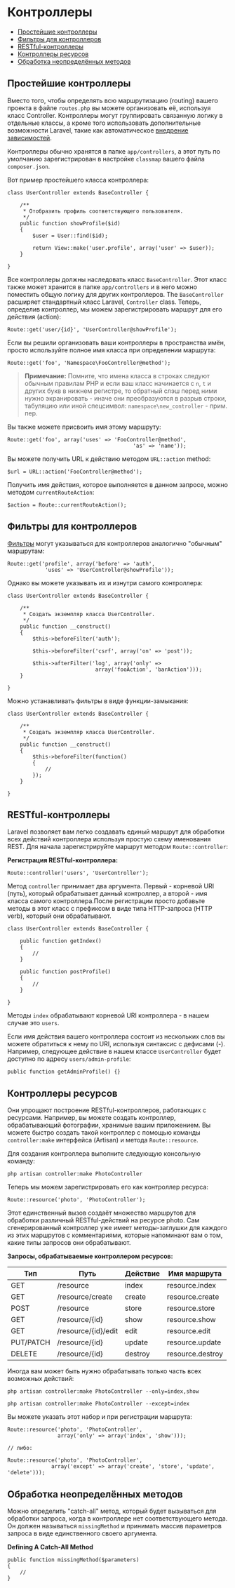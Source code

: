 # Контроллеры

- [Простейшие контроллеры](#basic-controllers)
- [Фильтры для контроллеров](#controller-filters)
- [RESTful-контроллеры](#restful-controllers)
- [Контроллеры ресурсов](#resource-controllers)
- [Обработка неопределённых методов](#handling-missing-methods)

<a name="basic-controllers"></a>
## Простейшие контроллеры

Вместо того, чтобы определять всю маршрутизацию (routing) вашего проекта в файле `routes.php` вы можете организовать её, используя класс Controller. Контроллеры могут группировать связанную логику в отдельные классы, а кроме того использовать дополнительные возможности Laravel, такие как автоматическое [внедрение зависимостей](/docs/ioc).

Контроллеры обычно хранятся в папке `app/controllers`, а этот путь по умолчанию зарегистрирован в настройке `classmap` вашего файла `composer.json`.

Вот пример простейшего класса контроллера:

	class UserController extends BaseController {

		/**
		 * Отобразить профиль соответствующего пользователя.
		 */
		public function showProfile($id)
		{
			$user = User::find($id);

			return View::make('user.profile', array('user' => $user));
		}

	}

Все контроллеры должны наследовать класс `BaseController`. Этот класс также может хранится в папке `app/controllers` и в него можно поместить общую логику для других контроллеров. The `BaseController` расширяет стандартный класс Laravel, `Controller` class. Теперь, определив контроллер, мы можем зарегистрировать маршрут для его действия (action):

	Route::get('user/{id}', 'UserController@showProfile');

Если вы решили организовать ваши контроллеры в пространства имён, просто используйте полное имя класса при определении маршрута:

	Route::get('foo', 'Namespace\FooController@method');

> **Примечание:** Помните, что имена класса в строках следуют обычным правилам PHP и если ваш класс начинается с `n`, `t` и других букв в нижнем регистре, то обратный слэш перед ними нужно экранировать - иначе они преобразуются в разрыв строки, табуляцию или иной спецсимвол: `namespace\new_controller` - прим. пер.


Вы также можете присвоить имя этому маршруту:

	Route::get('foo', array('uses' => 'FooController@method',
											'as' => 'name'));

Вы можете получить URL к действию методом `URL::action` method:

	$url = URL::action('FooController@method');

Получить имя действия, которое выполняется в данном запросе, можно методом  `currentRouteAction`:

	$action = Route::currentRouteAction();

<a name="controller-filters"></a>
## Фильтры для контроллеров

[Фильтры](/docs/routing#route-filters) могут указываться для контроллеров аналогично "обычным" маршрутам:

	Route::get('profile', array('before' => 'auth',
				'uses' => 'UserController@showProfile'));

Однако вы можете указывать их и изнутри самого контроллера:

	class UserController extends BaseController {

		/**
		 * Создать экземпляр класса UserController.
		 */
		public function __construct()
		{
			$this->beforeFilter('auth');

			$this->beforeFilter('csrf', array('on' => 'post'));

			$this->afterFilter('log', array('only' =>
								array('fooAction', 'barAction')));
		}

	}

Можно устанавливать фильтры в виде функции-замыкания:

	class UserController extends BaseController {

		/**
		 * Создать экземпляр класса UserController.
		 */
		public function __construct()
		{
			$this->beforeFilter(function()
			{
				//
			});
		}

	}

<a name="restful-controllers"></a>
## RESTful-контроллеры

Laravel позволяет вам легко создавать единый маршрут для обработки всех действий контроллера используя простую схему именования REST. Для начала зарегистрируйте маршрут методом `Route::controller`:

**Регистрация RESTful-контроллера:**

	Route::controller('users', 'UserController');

Метод `controller` принимает два аргумента. Первый - корневой URI (путь), который обрабатывает данный контроллер, а второй - имя класса самого контроллера.После регистрации просто добавьте методы в этот класс с префиксом в виде типа HTTP-запроса (HTTP verb), который они обрабатывают.

	class UserController extends BaseController {

		public function getIndex()
		{
			//
		}

		public function postProfile()
		{
			//
		}

	}

Методы `index` обрабатывают корневой URI контроллера - в нашем случае это `users`.

Если имя действия вашего контроллера состоит из нескольких слов вы можете обратиться к нему по URI, используя синтаксис с дефисами (-). Например, следующее действие в нашем классе `UserController` будет доступно по адресу `users/admin-profile`:

	public function getAdminProfile() {}

<a name="resource-controllers"></a>
## Контроллеры ресурсов

Они упрощают построение RESTful-контроллеров, работающих с ресурсами. Например, вы можете создать контроллер, обрабатывающий фотографии, хранимые вашим приложением. Вы можете быстро создать такой контроллер с помощью команды `controller:make` интерфейса (Artisan) и метода `Route::resource`.

Для создания контроллера выполните следующую консольную команду:

	php artisan controller:make PhotoController

Теперь мы можем зарегистрировать его как контроллер ресурса:

	Route::resource('photo', 'PhotoController');

Этот единственный вызов создаёт множество маршрутов для обработки различный RESTful-действий на ресурсе photo. Сам сгенерированный контроллер уже имеет методы-заглушки для каждого из этих маршрутов с комментариями, которые напоминают вам о том, какие типы запросов они обрабатывают.

**Запросы, обрабатываемые контроллером ресурсов:**

Тип       | Путь                  | Действие     | Имя маршрута
----------|-----------------------|--------------|---------------------
GET       | /resource             | index        | resource.index
GET       | /resource/create      | create       | resource.create
POST      | /resource             | store        | resource.store
GET       | /resource/{id}        | show         | resource.show
GET       | /resource/{id}/edit   | edit         | resource.edit
PUT/PATCH | /resource/{id}        | update       | resource.update
DELETE    | /resource/{id}        | destroy      | resource.destroy

Иногда вам может быть нужно обрабатывать только часть всех возможных действий:

	php artisan controller:make PhotoController --only=index,show

	php artisan controller:make PhotoController --except=index

Вы можете указать этот набор и при регистрации маршрута:

	Route::resource('photo', 'PhotoController',
					array('only' => array('index', 'show')));
					
	// либо:

  	Route::resource('photo', 'PhotoController',
                  array('except' => array('create', 'store', 'update', 'delete')));

<a name="handling-missing-methods"></a>
## Обработка неопределённых методов

Можно определить "catch-all" метод, который будет вызываться для обработки запроса, когда в контроллере нет соответствующего метода. Он должен называться `missingMethod` и принимать массив параметров запроса в виде единственного своего аргумента.

**Defining A Catch-All Method**

	public function missingMethod($parameters)
	{
		//
	}
